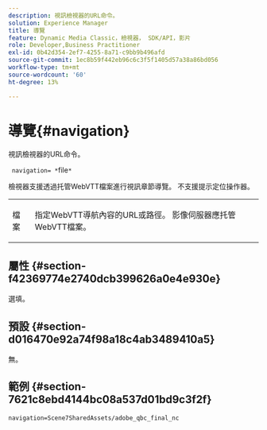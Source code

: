 ```yaml
---
description: 視訊檢視器的URL命令。
solution: Experience Manager
title: 導覽
feature: Dynamic Media Classic，檢視器， SDK/API，影片
role: Developer,Business Practitioner
exl-id: 0b42d354-2ef7-4255-8a71-c9bb9b496afd
source-git-commit: 1ec8b59f442eb96c6c3f5f1405d57a38a86bd056
workflow-type: tm+mt
source-wordcount: '60'
ht-degree: 13%

---
```


# 導覽{#navigation}

視訊檢視器的URL命令。

` navigation= *`file`*`

檢視器支援透過托管WebVTT檔案進行視訊章節導覽。 不支援提示定位操作器。

<table id="table_C616483932C2482CA9794DDD7313FD7C"> 
 <tbody> 
  <tr> 
   <td colname="col1"> <p> <span class="codeph"> <span class="varname"> 檔案</span> </span> </p> </td> 
   <td colname="col2"> <p> 指定WebVTT導航內容的URL或路徑。 影像伺服器應托管WebVTT檔案。 </p> </td> 
  </tr> 
 </tbody> 
</table>

## 屬性 {#section-f42369774e2740dcb399626a0e4e930e}

選填。

## 預設 {#section-d016470e92a74f98a18c4ab3489410a5}

無。

## 範例 {#section-7621c8ebd4144bc08a537d01bd9c3f2f}

```
navigation=Scene7SharedAssets/adobe_qbc_final_nc
```
